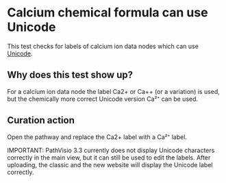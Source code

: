 # Calcium chemical formula can use Unicode

This test checks for labels of calcium ion data nodes which can use [Unicode](https://en.wikipedia.org/wiki/Unicode_subscripts_and_superscripts#Superscripts_and_subscripts_block).

## Why does this test show up?

For a calcium ion data node the label Ca2+ or Ca++ (or a variation) is used, but the chemically more correct Unicode
version Ca²⁺ can be used.

## Curation action

Open the pathway and replace the Ca2+ label with a Ca²⁺ label.

IMPORTANT: PathVisio 3.3 currently does not display Unicode characters correctly in the
main view, but it can still be used to edit the labels. After uploading, the classic and
the new website will display the Unicode label correctly.
